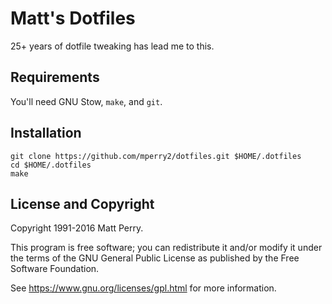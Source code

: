 # Matt's Dotfiles

25+ years of dotfile tweaking has lead me to this.

## Requirements

You'll need GNU Stow, `make`, and `git`.

## Installation

    git clone https://github.com/mperry2/dotfiles.git $HOME/.dotfiles
    cd $HOME/.dotfiles
    make

## License and Copyright

Copyright 1991-2016 Matt Perry.

This program is free software; you can redistribute it and/or modify it under
the terms of the GNU General Public License as published by the Free Software
Foundation.

See https://www.gnu.org/licenses/gpl.html for more information.
